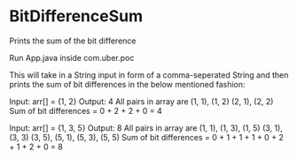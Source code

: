 # BitDifferenceSum
Prints the sum of the bit difference

Run App.java inside com.uber.poc

This will take in a String input in form of a comma-seperated String and then prints the sum of bit differences in the below mentioned fashion:

Input: arr[] = {1, 2}
Output: 4
All pairs in array are (1, 1), (1, 2)
                       (2, 1), (2, 2)
Sum of bit differences = 0 + 2 +
                         2 + 0
                      = 4

Input:  arr[] = {1, 3, 5}
Output: 8
All pairs in array are (1, 1), (1, 3), (1, 5)
                       (3, 1), (3, 3) (3, 5),
                       (5, 1), (5, 3), (5, 5)
Sum of bit differences =  0 + 1 + 1 +
                          1 + 0 + 2 +
                          1 + 2 + 0 
                       = 8

